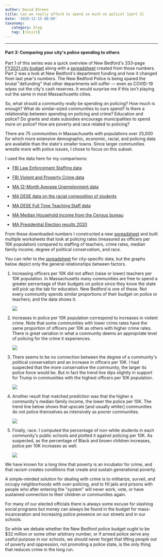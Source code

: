```yaml
---
author: David Ehrens
title: Can we really afford to spend so much on police? [part 3]
date: '2020-12-15 08:00'
taxonomy:
   category: blog
   tag: [resist]
---
```

---
#### Part 3: Comparing your city's police spending to others

Part 1 of this series was a quick overview of New Bedford's 333-page [FY2021 city budget](https://s3.amazonaws.com/newbedford-ma/wp-content/uploads/20201030152341/FY-2021-ADOPTED-BUDGET-DOCUMENT.pdf) along with a [spreadsheet](NBBudget2021.xlsx) created from those numbers. Part 2 was a look at New Bedford's department funding and how it changed from last year's numbers. The New Bedford Police is being spared the brutal "defunding" that other departments will suffer — even as COVID-19 wipes out the city's cash reserves. It would surprise me if this isn't playing out the same in most Massachusetts cities.

So, what should a community *really* be spending on policing? How much is enough? What do similar-sized communities to ours spend? Is there a relationship between spending on policing and crime? Education and police? Do grants and state subsidies encourage municipalities to spend more on police? How are poverty and race related to policing?

There are 75 communities in Massachusetts with populations over 25,000 for which more extensive demographic, economic, racial, and policing data are available than the state's smaller towns. Since larger communities wrestle more with police issues, I chose to focus on this subset.

I used the data here for my comparisons:

-   [FBI Law Enforcement Staffing data](https://ucr.fbi.gov/crime-in-the-u.s/2019/crime-in-the-u.s.-2019/tables/table-78/table-78-state-cuts/massachusetts.xls)

-   [FBI Violent and Property Crime data](https://ucr.fbi.gov/crime-in-the-u.s/2019/crime-in-the-u.s.-2019/tables/table-8/table-8-state-cuts/massachusetts.xls)

-   [MA 12-Month Average Unemployment data](https://lmi.dua.eol.mass.gov/LMI/Data/Index/12MonthAvg.xlsx)

-   [MA DESE data on the racial composition of students](https://profiles.doe.mass.edu/statereport/classsizebyraceethnicity.aspx)

-   [MA DESE Full Time Teaching Staff data](https://profiles.doe.mass.edu/statereport/teacherdata.aspx)

-   [MA Median Household income from the Census bureau](https://www.bostonglobe.com/metro/2018/12/11/full-list-massachusetts-median-household-incomes-town/eZpgJkpB1uF2FVmpM4O8XO/story.html)

-   [MA Presidential Election results 2020](https://www.wbur.org/news/2020/11/03/2020-massachusetts-election-map)

From these downloaded numbers I constructed a new [spreadsheet](spreadsheet.xls) and built multiple worksheets that look at policing rates (measured as officers per 10K population) compared to staffing of teachers, crime rates, median family income, degree of political conservatism, and race.

You can refer to the [spreadsheet](statistics.xls) for city-specific data, but the graphs below depict only the general relationships between factors.

1.  Increasing officers per 10K did not affect (raise or lower) teachers per 10K population. In Massachusetts many communities are free to spend a greater percentage of their budgets on police since they know the state will pick up the tab for education. New Bedford is one of these. Not every community spends similar proportions of their budget on police or teachers; and the data shows it.

    ![](641abfed628eeb57ca0fb58f3be6417165dbf4c4.png)

2.  Increases in police per 10K population correspond to increases in violent crime. Note that some communities with lower crime rates have the same proportion of officers per 10K as others with higher crime rates. There is great variation in what a community deems an appropriate level of policing for the crime it experiences.

    ![](a046b2eefac13b7f49dcdcae0f724b45b0a66443.png)

3.  There seems to be no connection between the degree of a community's political conservatism and an increase in officers per 10K. I had suspected that the more conservative the community, the larger its police force would be. But in fact the trend line dips slightly in support for Trump in communities with the highest officers per 10K population.

    ![](d644c78a4ab9a484bc427c9f9676961ad036b3e6.png)

4.  Another result that matched prediction was that the higher a community's median family income, the lower the police per 10K. The trend line below shows that upscale \[and usually whiter\] communities do not police themselves as intensively as poorer communities.

    ![](cad1c2db10bf593e50be4047ead6c35a62dd1023.png)

5.  Finally, race. I computed the percentage of non-white students in each community's public schools and plotted it against policing per 10K. As suspected, as the percentage of Black and brown children increases, police per 10K increases as well.

    ![](d1998c7130cdad468f07c21b5b6e557ca8a3c4af.png)

We have known for a long time that poverty is an incubator for crime, and that racism creates conditions that create and sustain generational poverty.

A simple-minded solution for dealing with crime is to militarize, surveil, and occupy neighborhoods with over-policing, and to fill jails and prisons with people who after entering the "system" will never work, vote, or have sustained connection to their children or communities again.

For many of our elected officials there is always some excuse for slashing social programs but money can always be found in the budget for mass-incarceration and increasing police presence on our streets and in our schools.

So while we debate whether the New Bedford police budget ought to be \$32 million or some other arbitrary number, or if armed police serve any useful purpose in our schools, we should never forget that lifting people out of poverty and oppression, not promoting a police state, is the only thing that reduces crime in the long run.
